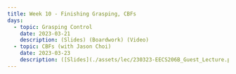 ```yaml
---
title: Week 10 - Finishing Grasping, CBFs
days:
  - topic: Grasping Control
    date: 2023-03-21
    description: (Slides) (Boardwork) (Video)
  - topic: CBFs (with Jason Choi)
    date: 2023-03-23
    description: ([Slides](./assets/lec/230323-EECS206B_Guest_Lecture.pdf)) (Boardwork) (Video)
---
```



<a id="Week12"></a>
